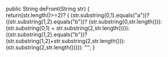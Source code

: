 public String deFront(String str) {    
  return(str.length()>=2)?
  (
    (str.substring(0,1).equals("a"))?
      ((str.substring(1,2).equals("b"))?
        (str.substring(0,str.length())):
        (str.substring(0,1) + str.substring(2,str.length()))):
      ((str.substring(1,2).equals("b"))?
        (str.substring(1,2)+str.substring(2,str.length())):
        (str.substring(2,str.length())))):
    "";
}
